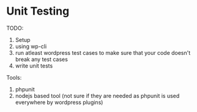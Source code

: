 # Unit Testing

TODO:
1. Setup
2. using wp-cli
3. run atleast wordpress test cases to make sure that your code doesn't break any test cases
4. write unit tests

Tools:
1. phpunit
2. nodejs based tool (not sure if they are needed as phpunit is used everywhere by wordpress plugins)
